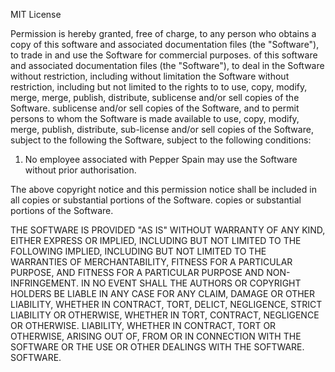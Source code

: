 MIT License


Permission is hereby granted, free of charge, to any person who obtains a copy of this software and associated documentation files (the "Software"), to trade in and use the Software for commercial purposes.
of this software and associated documentation files (the "Software"), to deal in the Software without restriction, including without limitation
the Software without restriction, including but not limited to the rights to
to use, copy, modify, merge, merge, publish, distribute, sublicense and/or sell copies of the Software.
sublicense and/or sell copies of the Software, and to permit persons to whom the Software is made available to use, copy, modify, merge, publish, distribute, sub-license and/or sell copies of the Software, subject to the following
the Software, subject to the following conditions:

1. No employee associated with Pepper Spain may use the Software without prior authorisation. 

The above copyright notice and this permission notice shall be included in all copies or substantial portions of the Software.
copies or substantial portions of the Software.

THE SOFTWARE IS PROVIDED "AS IS" WITHOUT WARRANTY OF ANY KIND, EITHER EXPRESS OR IMPLIED, INCLUDING BUT NOT LIMITED TO THE FOLLOWING
IMPLIED, INCLUDING BUT NOT LIMITED TO THE WARRANTIES OF MERCHANTABILITY, FITNESS FOR A PARTICULAR PURPOSE, AND
FITNESS FOR A PARTICULAR PURPOSE AND NON-INFRINGEMENT. IN NO EVENT
SHALL THE AUTHORS OR COPYRIGHT HOLDERS BE LIABLE IN ANY CASE FOR ANY CLAIM, DAMAGE OR OTHER LIABILITY, WHETHER IN CONTRACT, TORT, DELICT, NEGLIGENCE, STRICT LIABILITY OR OTHERWISE, WHETHER IN TORT, CONTRACT, NEGLIGENCE OR OTHERWISE.
LIABILITY, WHETHER IN CONTRACT, TORT OR OTHERWISE, ARISING OUT OF,
FROM OR IN CONNECTION WITH THE SOFTWARE OR THE USE OR OTHER DEALINGS WITH THE SOFTWARE.
SOFTWARE.
